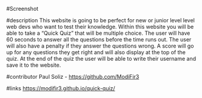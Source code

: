 #Screenshot

#description
This website is going to be perfect for new or junior level level web devs who want to test their knowledge. Within this website you will be able to take a “Quick Quiz” that will be multiple choice. The user will have 60 seconds to answer all the questions before the time runs out. The user will also have a penalty if they answer the questions wrong. A score will go up for any questions they get right and will also display at the top of the quiz. At the end of the quiz the user will be able to write their username and save it to the website.

#contributor 
Paul Soliz - https://github.com/ModiFir3

#links
https://modifir3.github.io/quick-quiz/
